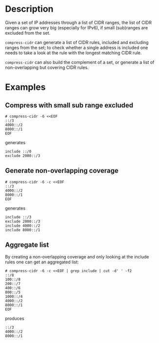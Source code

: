 # Description

Given a set of IP addresses through a list of CIDR ranges, the list of
CIDR ranges can grow very big (especially for IPv6), if small
(sub)ranges are excluded from the set.

`compress-cidr` can generate a list of CIDR rules, included and
excluding ranges from the set; to check whether a single address is
included one needs to take a look at the rule with the longest matching
CIDR rule.

`compress-cidr` can also build the complement of a set, or generate a
list of non-overlapping but covering CIDR rules.

# Examples

## Compress with small sub range excluded

```
# compress-cidr -6 <<EOF
::/3
4000::/2
8000::/1
EOF
```

generates

```
include ::/0
exclude 2000::/3
```

## Generate non-overlapping coverage

```
# compress-cidr -6 -c <<EOF
::/3
4000::/2
8000::/1
EOF
```

generates

```
include ::/3
exclude 2000::/3
include 4000::/2
include 8000::/1
```

## Aggregate list

By creating a non-overlapping coverage and only looking at the include
rules one can get an aggregated list:

```
# compress-cidr -6 -c <<EOF | grep include | cut -d' ' -f2
::/8
100::/8
200::/7
400::/6
800::/5
1000::/4
4000::/2
8000::/1
EOF
```

produces

```
::/3
4000::/2
8000::/1
```
